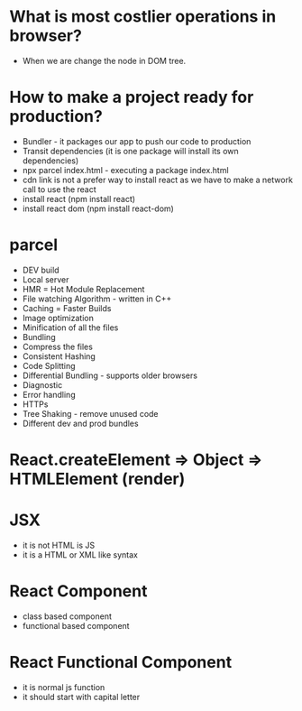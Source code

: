 # What is most costlier operations in browser?

-   When we are change the node in DOM tree.

# How to make a project ready for production?

-   Bundler - it packages our app to push our code to production
-   Transit dependencies (it is one package will install its own dependencies)
-   npx parcel index.html - executing a package index.html
-   cdn link is not a prefer way to install react as we have to make a network call to use the react
-   install react (npm install react)
-   install react dom (npm install react-dom)

# parcel

-   DEV build
-   Local server
-   HMR = Hot Module Replacement
-   File watching Algorithm - written in C++
-   Caching = Faster Builds
-   Image optimization
-   Minification of all the files
-   Bundling
-   Compress the files
-   Consistent Hashing
-   Code Splitting
-   Differential Bundling - supports older browsers
-   Diagnostic
-   Error handling
-   HTTPs
-   Tree Shaking - remove unused code
-   Different dev and prod bundles

# React.createElement => Object => HTMLElement (render)

# JSX

-   it is not HTML is JS
-   it is a HTML or XML like syntax

# React Component

-   class based component
-   functional based component

# React Functional Component

-   it is normal js function
-   it should start with capital letter
